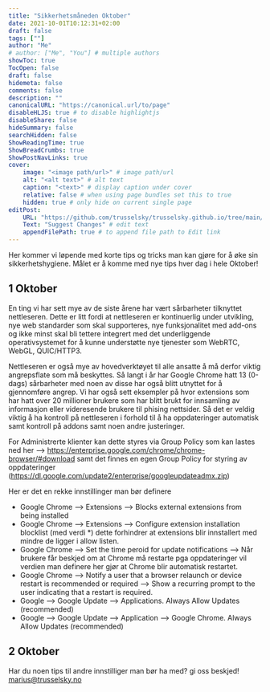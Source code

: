 ```yaml
---
title: "Sikkerhetsmåneden Oktober"
date: 2021-10-01T10:12:31+02:00
draft: false
tags: [""]
author: "Me"
# author: ["Me", "You"] # multiple authors
showToc: true
TocOpen: false
draft: false
hidemeta: false
comments: false
description: ""
canonicalURL: "https://canonical.url/to/page"
disableHLJS: true # to disable highlightjs
disableShare: false
hideSummary: false
searchHidden: false
ShowReadingTime: true
ShowBreadCrumbs: true
ShowPostNavLinks: true
cover:
    image: "<image path/url>" # image path/url
    alt: "<alt text>" # alt text
    caption: "<text>" # display caption under cover
    relative: false # when using page bundles set this to true
    hidden: true # only hide on current single page
editPost:
    URL: "https://github.com/trusselsky/trusselsky.github.io/tree/main/content"
    Text: "Suggest Changes" # edit text
    appendFilePath: true # to append file path to Edit link
---
```


Her kommer vi løpende med korte tips og tricks man kan gjøre for å øke sin sikkerhetshygiene. Målet er å komme med nye tips hver dag i hele Oktober! 

## 1 Oktober
En ting vi har sett mye av de siste årene har vært sårbarheter tilknyttet nettleseren. Dette er litt fordi at nettleseren er kontinuerlig under utvikling, nye web standarder som skal supporteres, nye funksjonalitet med add-ons og ikke minst skal bli tettere integrert med det underliggende operativsystemet for å kunne understøtte nye tjenester som WebRTC, WebGL, QUIC/HTTP3. 

Nettleseren er også mye av hovedverktøyet til alle ansatte å må derfor viktig angrepsflate som må beskyttes. Så langt i år har Google Chrome hatt 13 (0-dags) sårbarheter med noen av disse har også blitt utnyttet for å gjennomføre angrep. Vi har også sett eksempler på hvor extensions som har hatt over 20 millioner brukere som har blitt brukt for innsamling av informasjon eller videresende brukere til phising nettsider. Så det er veldig viktig å ha kontroll på nettleseren i forhold til å ha oppdateringer automatisk samt kontroll på addons samt noen andre justeringer. 

For Administrerte klienter kan dette styres via Group Policy som kan lastes ned her --> https://enterprise.google.com/chrome/chrome-browser/#download samt det finnes en egen Group Policy for styring av oppdateringer (https://dl.google.com/update2/enterprise/googleupdateadmx.zip) 

Her er det en rekke innstillinger man bør definere

* Google Chrome --> Extensions --> Blocks external extensions from being installed
* Google Chrome --> Extensions --> Configure extension installation blocklist (med verdi *) dette forhindrer at extensions blir innstallert med mindre de ligger i allow listen.
* Google Chrome --> Set the time peroid for update notifications --> Når brukere får beskjed om at Chrome må restarte pga oppdateringer vil verdien man definere her gjør at Chrome blir automatisk restartet. 
* Google Chrome --> Notify a user that a browser relaunch or device restart is recommended or required --> Show a recurring prompt to the user indicating that a restart is required. 
* Google --> Google Update --> Applications. Always Allow Updates (recommended)
* Google --> Google Update --> Application --> Google Chrome. Always Allow Updates (recommended)

## 2 Oktober

Har du noen tips til andre innstilliger man bør ha med? gi oss beskjed! marius@trusselsky.no




